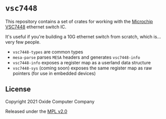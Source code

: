 # `vsc7448`
This repository contains a set of crates for working with the [Microchip VSC7448](https://www.microsemi.com/product-directory/ethernet-switches/3983-vsc7448)
ethernet switch IC.

It's useful if you're building a 10G ethernet switch from scratch, which is...
very few people.

- `vsc7448-types` are common types
- `mesa-parse` parses `MESA` headers and generates `vsc7448-info`
- `vsc7448-info` exposes a register map as a userland data structure
- `vsc7448-sys` (coming soon) exposes the same register map as raw pointers
  (for use in embedded devices)

## License
Copyright 2021 Oxide Computer Company

Released under the [MPL v2.0](https://www.mozilla.org/en-US/MPL/2.0/)
